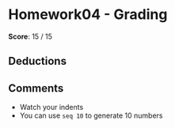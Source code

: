 Homework04 - Grading
====================

**Score**: 15 / 15

Deductions
----------

Comments
--------

- Watch your indents
- You can use `seq 10` to generate 10 numbers
